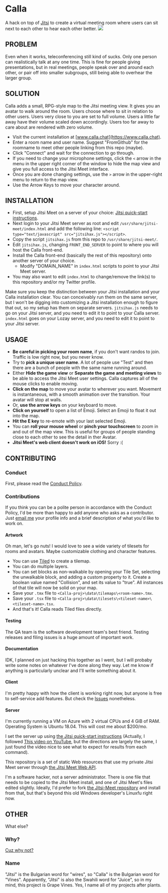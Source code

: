 # Calla

A hack on top of [Jitsi](https://jitsi.org) to create a virtual meeting room where users can sit next to each other to hear each other better.
<img src="https://raw.githubusercontent.com/capnmidnight/Calla/master/repo-preview.jpg">

## PROBLEM

Even when it works, teleconferencing still kind of sucks. Only one person can realistically talk at any one time. This is fine for people giving presentations, but in real meetings, people speak over and around each other, or pair off into smaller subgroups, still being able to overhear the larger group.

## SOLUTION

Calla adds a small, RPG-style map to the Jitsi meeting view. It gives you an avatar to walk around the room. Users choose where to sit in relation to other users. Users very close to you are set to full volume. Users a little far away have their volume scaled down accordingly. Users too far away to care about are rendered with zero volume.

- Visit the current installation at [www.calla.chat](https://www.calla.chat).
- Enter a room name and user name. Suggest "FromGithub" for the roomname to meet other people linking from this repo (maybe).
- Click "Connect" and wait for the connection to go through.
- If you need to change your microphone settings, click the `<` arrow in the menu in the upper right corner of the window to hide the map view and give you full access to the Jitsi Meet interface. 
- Once you are done changing settings, use the `>` arrow in the upper-right menu to return to the map view.
- Use the Arrow Keys to move your character around.

## INSTALLATION

- First, setup Jitsi Meet on a server of your choice: [Jitsi quick-start instructions](https://github.com/jitsi/jitsi-meet/blob/master/doc/quick-install.md).
- Next login to your Jitsi Meet server as root and edit `/usr/share/jitsi-meet/index.html` and add the following line: `<script type="text/javascript" src="jitsihax.js"></script>`.
- Copy the script `jitsihax.js` from this repo to `/usr/share/jitsi-meet/`.
- Edit `jitsihax.js`, changing `FRONT_END_SERVER` to point to where you will host the Calla front-end.
- Install the Calla front-end (basically the rest of this repository) onto another server of your choice.
  - Modify "DOMAIN_NAME" in `index.html` scripts to point to your Jitsi Meet server.
- You may also want to edit `index.html` to change/remove the link(s) to this repository and/or my Twitter profile.
  
Make sure you keep the distinction between your Jitsi installation and your Calla installation clear. You can conceivably run them on the same server, but I won't be digging into customizing a Jitsi installation enough to figure that out, so my setup has them on separate servers. `jitsihax.js` needs to go on your Jitsi server, and you need to edit it to point to your Calla server. `index.html` goes on your Lozay server, and you need to edit it to point to your Jitsi server.

## USAGE

- __Be careful in picking your room name__, if you don't want randos to join. Traffic is low right now, but you never know.
- Try to __pick a unique user name__. A lot of people use "Test" and then there are a bunch of people with the same name running around.
- Either __Hide the game view__ or __Separate the game and meeting views__ to be able to access the Jitsi Meet user settings. Calla captures all of the mouse clicks to enable moving.
- __Click on the map__ to move your avatar to wherever you want. Movement is instantaneous, with a smooth animation over the transition. Your avatar will stop at walls.
- Or, __use the arrow keys__ on your keyboard to move.
- __Click on yourself__ to open a list of Emoji. Select an Emoji to float it out into the map.
- __Hit the E key__ to re-emote with your last selected Emoji.
- You can __roll your mouse wheel__ or __pinch your touchscreen__ to zoom in and out of the map view. This is useful for groups of people standing close to each other to see the detail in ther Avatar.
- __Jitsi Meet's web client doesn't work on iOS!__ Sorry :(

## CONTRIBUTING

### Conduct

First, please read the [Conduct Policy](CONDUCT.md).

### Contributions

If you think you can be a polite person in accordance with the Conduct Policy, I'd be more than happy to add anyone who asks as a contributor. Just [email me](sean.mcbeth+gh@gmail.com) your profile info and a brief description of what you'd like to work on.

#### Artwork

Oh man, let's go nuts! I would love to see a wide variety of tilesets for rooms and avatars. Maybe customizable clothing and character features. 

- You can use [Tiled](https://www.mapeditor.org/) to create a tilemap.
- You can do multiple layers.
- You can set blocks as non-walkable by opening your Tile Set, selecting the unwalkable block, and adding a custom property to it. Create a boolean value named "Collision", and set its value to "true". All instances of that tile will now be solid on your map.
- Save your `.tmx` file to `<Calla-proj>\data\tilemaps\<room-name>.tmx`.
- Save your `.tsx` file to `<Calla-proj>\data\tilesets\<tileset-name>\<tileset-name>.tsx`.
- And that's it! Calla reads Tiled files directly.

#### Testing

The QA team is the software development team's best friend. Testing releases and filing issues is a huge amount of important work.

#### Documentation

IDK, I planned on just hacking this together as I went, but I will probaby write some notes on whatever I've done along they way. Let me know if anything is particularly unclear and I'll write something about it.

#### Client

I'm pretty happy with how the client is working right now, but anyone is free to self-service add features. But check the [Issues](https://github.com/capnmidnight/Calla/issues) nonetheless.

#### Server

I'm currently running a VM on Azure with 2 virtual CPUs and 4 GiB of RAM. Operating System is Ubuntu 18.04. This will cost me about $200/mo.

I set the server up using [the Jitsi quick-start instructions](https://github.com/jitsi/jitsi-meet/blob/master/doc/quick-install.md) (Actually, I followed [This video on YouTube](https://www.youtube.com/watch?v=8KR0AhDZF2A), but the directions are largely the same, I just found the video nice to see what to expect for results from each command). 

This repository is a set of static Web resources that use my private Jitsi Meet server through [the Jitsi Meet Web API](https://github.com/jitsi/jitsi-meet/blob/master/doc/api.md).

I'm a software hacker, not a server administrator. There is one file that needs to be copied to the Jitsi Meet install, and one of Jitsi Meet's files edited slightly. Ideally, I'd prefer to fork [the Jitsi-Meet repository](https://github.com/jitsi/jitsi-meet) and install from that, but that's beyond this old Windows developer's Linuxfu right now.

## OTHER

What else?

### Why?

[Cuz why not?](https://www.youtube.com/watch?v=YEwlW5sHQ4Q)

### Name

"Jitsi" is the Bulgarian word for "wires", so "Calla" is the Bulgarian word for "Vines". Apparently, "Jitsi" is also the Swahili word for "Juice", so in my mind, this project is Grape Vines. Yes, I name all of my projects after plants.
